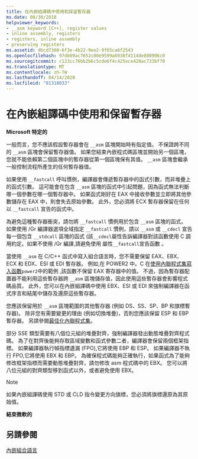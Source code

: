 ```yaml
---
title: 在內嵌組譯碼中使用和保留暫存器
ms.date: 08/30/2018
helpviewer_keywords:
- __asm keyword [C++], register values
- inline assembly, registers
- registers, inline assembly
- preserving registers
ms.assetid: dbcd7360-6f3e-4b22-9ee2-9f65ca6f2543
ms.openlocfilehash: 97db09ac7652c00e9599a6938f4114de080906c0
ms.sourcegitcommit: c123cc76bb2b6c5cde6f4c425ece420ac733bf70
ms.translationtype: MT
ms.contentlocale: zh-TW
ms.lasthandoff: 04/14/2020
ms.locfileid: "81318033"
---
```

# <a name="using-and-preserving-registers-in-inline-assembly"></a>在內嵌組譯碼中使用和保留暫存器

**Microsoft 特定的**

一般而言，您不應該假設暫存器會在 `__asm` 區塊開始時有指定值。 不保證跨不同的 `__asm` 區塊會保留暫存器值。 如果您結束內嵌程式碼區塊並開始另一個區塊，您就不能依賴第二個區塊中的暫存器從第一個區塊保有其值。 `__asm` 區塊會繼承一般控制流程所產生的任何暫存器值。

如果使用 `__fastcall` 呼叫慣例，編譯器會傳遞暫存器中的函式引數，而非堆疊上的函式引數。 這可能會在包含 `__asm` 區塊的函式中引起問題，因為函式無法判斷哪一個參數在哪一個暫存器中。 如果函式剛好在 EAX 中接收參數並立即將其他參數儲存在 EAX 中，則會失去原始參數。 此外，您必須將 ECX 暫存器保留在任何以 `__fastcall` 宣告的函式中。

為避免這種暫存器衝突，請勿將 `__fastcall` 慣例用於包含 `__asm` 區塊的函式。 如果使用 /Gr 編譯器選項全域指定 `__fastcall` 慣例，請以 `__asm` 或 `__cdecl` 宣告每一個包含 `__stdcall` 區塊的函式  (該`__cdecl`屬性告訴編譯器對該函數使用 C 調用約定。如果不使用 /Gr 編譯,請避免使用 屬性`__fastcall`宣告函數 。

當使用 `__asm` 在 C/C++ 函式中寫入組合語言時，您不需要保留 EAX、EBX、ECX 和 EDX、ESI 或 EDI 暫存器。 例如,在 POWER2 中。C 在[使用內聯程式集寫入函數](../../assembler/inline/writing-functions-with-inline-assembly.md)`power2`中的範例 ,該函數不保留 EAX 寄存器中的值。 不過，因為暫存器配置器不能利用這些暫存器跨 `__asm` 區塊儲存值，因此使用這些暫存器會影響程式碼品質。 此外，您可以在內嵌組譯碼中使用 EBX、ESI 或 EDI 來強制編譯器在函式序言和結尾中儲存及還原這些暫存器。

您應該保留用於 `__asm` 區塊範圍的其他暫存器 (例如 DS、SS、SP、BP 和旗標暫存器)。 除非您有需要變更的理由 (例如切換堆疊)，否則您應該保留 ESP 和 EBP 暫存器。 另請參閱[最佳化內聯程式集](../../assembler/inline/optimizing-inline-assembly.md)。

部分 SSE 類型需要有八個位元組的堆疊對齊，強制編譯器發出動態堆疊對齊程式碼。 為了在對齊後能夠存取區域變數和函式參數二者，編譯器會保留兩個框架指標。  如果編譯器執行幀指標遺漏 (FPO),它將使用 EBP 和 ESP。  如果編譯器不執行 FPO,它將使用 EBX 和 EBP。 為確保程式碼能夠正確執行，如果函式為了能夠修改框架指標而需要動態堆疊對齊，請勿修改 asm 程式碼中的 EBX。 您可以將八位元組的對齊類型移到函式以外，或者避免使用 EBX。

> [!NOTE]
> 如果內嵌組譯碼使用 STD 或 CLD 指令變更方向旗標，您必須將旗標還原為其原始值。

**結束微軟的**

## <a name="see-also"></a>另請參閱

[內嵌組合語言](../../assembler/inline/inline-assembler.md)<br/>
